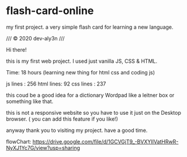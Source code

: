 # flash-card-online
my first project. a very simple flash card for learning a new language.



        
///          © 2020 dev-aly3n         ///      



Hi there!

this is my first web project.
I used just vanilla JS, CSS & HTML.

Time: 18 hours (learning new thing for html css and coding js)

js lines  : 256
html lines: 92
css lines : 237

this coud be a good idea for a dictionary Wordpad like a leitner box or something like that.

this is not a responsive website so you have to use it just on the Desktop browser. ( you can add this feature if you like!)

anyway thank you to visiting my project. have a good time.


flowChart: https://drive.google.com/file/d/1GCVGjT9_-BVXYIIVatHRwR-NyXJ1Yc7G/view?usp=sharing
